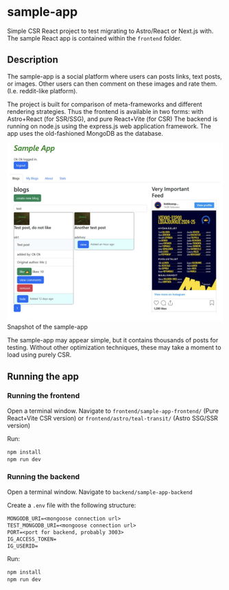 # sample-app
Simple CSR React project to test migrating to Astro/React or Next.js with.
The sample React app is contained within the ```frontend``` folder.

## Description
The sample-app is a social platform where users can posts links, text posts, or images. Other users can then comment on these images and rate them. (I.e. reddit-like platform).

The project is built for comparison of meta-frameworks and different rendering strategies. Thus the frontend is available in two forms: with Astro+React (for SSR/SSG), and pure React+Vite (for CSR)
The backend is running on node.js using the express.js web application framework. The app uses the old-fashioned MongoDB as the database.

![Alt text](docs/sample-app.png)
Snapshot of the sample-app

The sample-app may appear simple, but it contains thousands of posts for testing. Without other optimization techniques, these may take a moment to load using purely CSR.

## Running the app
### Running the frontend
Open a terminal window. Navigate to ```frontend/sample-app-frontend/``` (Pure React+Vite CSR version) or ```frontend/astro/teal-transit/``` (Astro SSG/SSR version)

Run:
```sh
npm install
npm run dev
```

### Running the backend
Open a terminal window. Navigate to ```backend/sample-app-backend```

Create a ```.env``` file with the following structure:
```
MONGODB_URI=<mongoose connection url>
TEST_MONGODB_URI=<mongoose connection url>
PORT=<port for backend, probably 3003>
IG_ACCESS_TOKEN=
IG_USERID=
```
Run:
```sh
npm install
npm run dev
```

